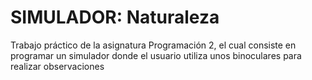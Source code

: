 # SIMULADOR: Naturaleza
Trabajo práctico de la asignatura Programación 2, el cual consiste en programar un simulador donde el usuario utiliza unos binoculares para realizar observaciones
